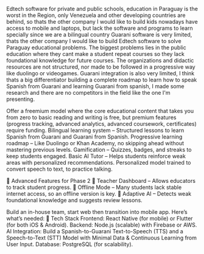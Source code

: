 Edtech software for private and public schools, education in Paraguay is the worst in the Region, only Venezuela and other developing countries are behind, so thats the other company I would like to build kids nowadays have access to mobile and laptops, but lack the software and programs to learn specially since we are a bilingual country Guarani software is very limited, thats the other company I would like to build Edtech software to solve Paraguay educational problems. The biggest problems lies in the public education where they cant make a student repeat courses so they lack foundational knowledge for future courses. The organizations and didactic resources are not structured, nor made to be followed in a progressive way like duolingo or videogames. Guarani integration is also very limited, I think thats a big differentiator building a complete roadmap to learn how to speak Spanish from Guarani and learning Guarani from spanish, I made some research and there are no competitors in the field like the one I'm presenting.
 
 Offer a freemium model where the core educational content that takes you from zero to basic reading and writing is free, but premium features (progress tracking, advanced analytics, advanced coursework, certificates) require funding.
 Bilingual learning system – Structured lessons to learn Spanish from Guarani and Guarani from Spanish.
 Progressive learning roadmap – Like Duolingo or Khan Academy, no skipping ahead without mastering previous levels.
 Gamification – Quizzes, badges, and streaks to keep students engaged.
 Basic AI Tutor – Helps students reinforce weak areas with personalized recommendations. Personalized model trained to convert speech to text, to practice talking.
 
 🔹 Advanced Features for Phase 2
🚀 Teacher Dashboard – Allows educators to track student progress.
🚀 Offline Mode – Many students lack stable internet access, so an offline version is key.
🚀 Adaptive AI – Detects weak foundational knowledge and suggests review lessons.


 Build an in-house team, start web then transition into mobile app. Here’s what’s needed:
🔹 Tech Stack
    Frontend: React Native (for mobile) or Flutter (for both iOS & Android).
    Backend: Node.js (scalable) with Firebase or AWS.
    AI Integration: Build a Spanish-to-Guarani Text-to-Speech (TTS) and a Speech-to-Text (STT) Model with Minimal Data & Continuous Learning from User Input.
    Database: PostgreSQL (for scalability).
    